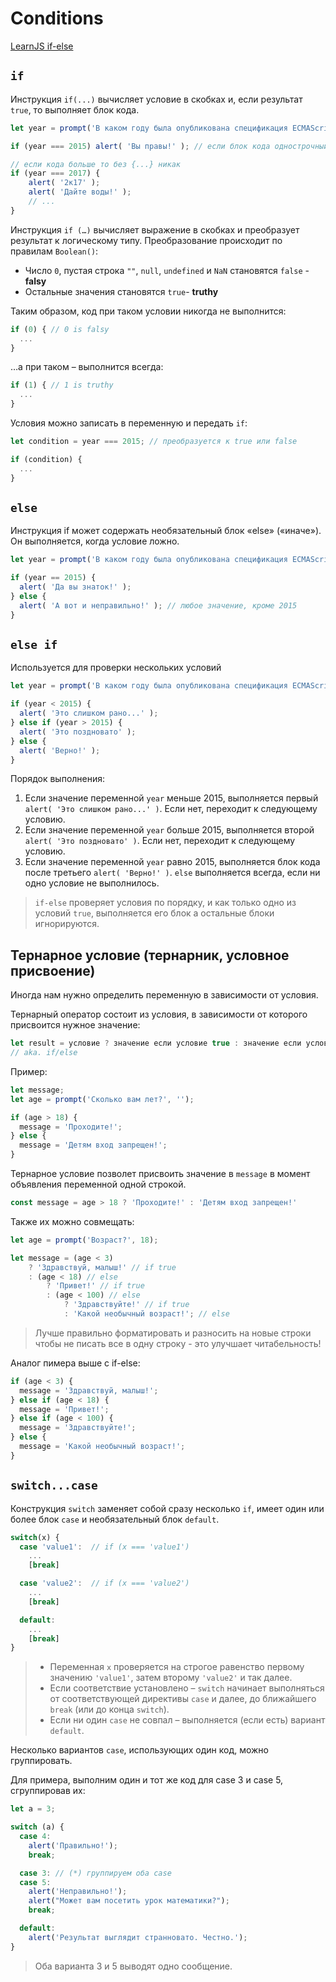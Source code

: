 # Conditions
[LearnJS if-else](https://learn.javascript.ru/ifelse)

## `if`
Инструкция `if(...)` вычисляет условие в скобках и, если результат `true`, то выполняет блок кода.
```js
let year = prompt('В каком году была опубликована спецификация ECMAScript-2015?', '');

if (year === 2015) alert( 'Вы правы!' ); // если блок кода однострочный то фигурные скобки можно не казывать

// если кода больше то без {...} никак
if (year === 2017) {
    alert( '2к17' );
    alert( 'Дайте воды!' );
    // ...
}
```
Инструкция `if (…)` вычисляет выражение в скобках и преобразует результат к логическому типу.
Преобразование происходит по правилам `Boolean()`:
- Число `0`, пустая строка `""`, `null`, `undefined` и `NaN` становятся `false` - **falsy**
- Остальные значения становятся `true`- **truthy**

Таким образом, код при таком условии никогда не выполнится:
```js
if (0) { // 0 is falsy
  ...
}
```
…а при таком – выполнится всегда:

```js
if (1) { // 1 is truthy
  ...
}
```
Условия можно записать в переменную и передать `if`:
```js
let condition = year === 2015; // преобразуется к true или false

if (condition) {
  ...
}
```

## `else`
Инструкция if может содержать необязательный блок «else» («иначе»). Он выполняется, когда условие ложно.
```js
let year = prompt('В каком году была опубликована спецификация ECMAScript-2015?', '');

if (year == 2015) {
  alert( 'Да вы знаток!' );
} else {
  alert( 'А вот и неправильно!' ); // любое значение, кроме 2015
}
```

## `else if`
Используется для проверки нескольких условий
```js
let year = prompt('В каком году была опубликована спецификация ECMAScript-2015?', '');

if (year < 2015) {
  alert( 'Это слишком рано...' );
} else if (year > 2015) {
  alert( 'Это поздновато' );
} else {
  alert( 'Верно!' );
}
```
Порядок выполнения:
1. Если значение переменной `year` меньше 2015, выполняется первый `alert( 'Это слишком рано...' )`. Если нет, переходит к следующему условию.
2. Если значение переменной `year` больше 2015, выполняется второй `alert( 'Это поздновато' )`. Если нет, переходит к следующему условию.
3. Если значение переменной `year` равно 2015, выполняется блок кода после третьего `alert( 'Верно!' )`. `else` выполняется всегда, если ни одно условие не выполнилось.

> `if-else` проверяет условия по порядку, и как только одно из условий `true`, выполняется его блок а остальные блоки игнорируются.

## Тернарное условие (тернарник, условное присвоение)
Иногда нам нужно определить переменную в зависимости от условия.

Тернарный оператор состоит из условия, в зависимости от которого присвоится нужное значение:

```js
let result = условие ? значение если условие true : значение если условие false;
// aka. if/else
```
Пример:
```js
let message;
let age = prompt('Сколько вам лет?', '');

if (age > 18) {
  message = 'Проходите!';
} else {
  message = 'Детям вход запрещен!';
}
```
Тернарное условие позволет присвоить значение в `message` в момент объявления переменной одной строкой.
```js
const message = age > 18 ? 'Проходите!' : 'Детям вход запрещен!'
```
Также их можно совмещать:
```js
let age = prompt('Возраст?', 18);

let message = (age < 3) 
    ? 'Здравствуй, малыш!' // if true
    : (age < 18) // else
        ? 'Привет!' // if true
        : (age < 100) // else
            ? 'Здравствуйте!' // if true 
            : 'Какой необычный возраст!'; // else
```
> Лучше правильно форматировать и разносить на новые строки чтобы не писать все в одну строку - это улучшает читабельность!

Аналог пимера выше с if-else:
```js
if (age < 3) {
  message = 'Здравствуй, малыш!';
} else if (age < 18) {
  message = 'Привет!';
} else if (age < 100) {
  message = 'Здравствуйте!';
} else {
  message = 'Какой необычный возраст!';
}
```

## `switch...case`
Конструкция `switch` заменяет собой сразу несколько `if`,  имеет один или более блок `case` и необязательный блок `default`.
```js
switch(x) {
  case 'value1':  // if (x === 'value1')
    ...
    [break]

  case 'value2':  // if (x === 'value2')
    ...
    [break]

  default:
    ...
    [break]
}
```
> - Переменная `x` проверяется на строгое равенство первому значению `'value1'`, затем второму `'value2'` и так далее.
> - Если соответствие установлено – `switch` начинает выполняться от соответствующей директивы `case` и далее, до ближайшего `break` (или до конца `switch`).
> - Если ни один `case` не совпал – выполняется (если есть) вариант `default`.

Несколько вариантов `case`, использующих один код, можно группировать.

Для примера, выполним один и тот же код для case 3 и case 5, сгруппировав их:
```js
let a = 3;

switch (a) {
  case 4:
    alert('Правильно!');
    break;

  case 3: // (*) группируем оба case
  case 5:
    alert('Неправильно!');
    alert("Может вам посетить урок математики?");
    break;

  default:
    alert('Результат выглядит странновато. Честно.');
}
```
> Оба варианта 3 и 5 выводят одно сообщение.